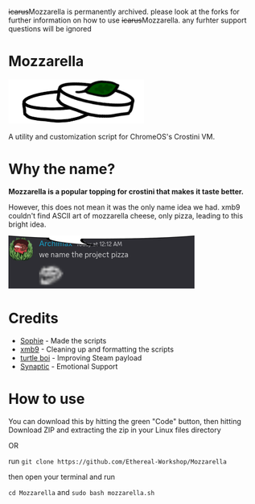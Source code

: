 ~~icarus~~Mozzarella is permanently archived. please look at the forks for further information on how to use ~~icarus~~Mozzarella. any furhter support questions will be ignored



# Mozzarella
 ![Mozzarella Logo](assets/mozz.png)
 
 A utility and customization script for ChromeOS's Crostini VM.
 
 
 # Why the name?
 **Mozzarella is a popular topping for crostini that makes it taste better.** 
 
 However, this does not mean it was the only name idea we had. xmb9 couldn't find ASCII art of mozzarella cheese, only pizza, leading to this bright idea.
 
 ![nameitpizza](assets/pizza.png)
 
 # Credits
 - [Sophie](https://github.com/sophiaasophieee) - Made the scripts
 - [xmb9](https://github.com/EnterTheVoid-x86) - Cleaning up and formatting the scripts
 - [turtle boi](https://github.com/Turtlecodez) - Improving Steam payload
 - [Synaptic](https://github.com/Synaptic-1234) - Emotional Support
 
 # How to use
 You can download this by hitting the green "Code" button, then hitting Download ZIP and extracting the zip in your Linux files directory
 
 OR
 
 run ``git clone https://github.com/Ethereal-Workshop/Mozzarella``
 
 then open your terminal and run
 
 ``cd Mozzarella``
 and
 ``sudo bash mozzarella.sh``
